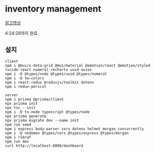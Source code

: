 # inventory management

[참고영상](https://youtu.be/ddKQ8sZo_v8?si=7Smg8bIzXgc6_JS4)

4:24:28까지 완료

## 설치
```
client
npm i @mui/x-data-grid @mui/material @emotion/react @emotion/styled lucide-react numeral recharts uuid axios
npm i -D @types/node @types/uuid @types/numeral
npm i -D tw-colors
npm i react-redux @reduxjs/toolkit dotenv
npm i redux-persist

server
npm i prisma @prisma/client
npx prisma init
npx tsc --init
npm i -D ts-node typescript @types/node
npx prisma generate
npx prisma migrate dev --name init
npm run seed
npm i express body-parser cors dotenv helmet morgan concurrently
npm i -D nodemon @types/cors @types/express @types/morgan
npm i rimraf
npm run dev
curl http://localhost:8000/dashboard
```